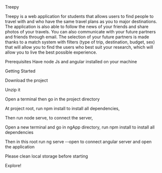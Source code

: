 Treepy


Treepy is a web application for students that allows users to find
people to travel with and who have the same travel plans as you to major destinations. The application is also able to follow the news of your friends and share photos of your travels. You can also communicate with your future partners and friends through email.
The selection of your future partners is made thanks to a match system with filters (type of trip, destination, budget, sex) that will allow you to find the users who best suit your research, which will allow you to live the best possible experience.

Prerequisites
Have  node Js and angular installed on your machine

Getting Started

Download the project

Unzip it

Open a terminal then go in the project directory

At project root, run npm install to install all dependencies,

Then run node serve, to connect the server,

Open a new terminal and go in ngApp directory, run npm install to install all dependencies

Then in this root run ng serve --open to connect angular server and open the application

Please clean local storage before starting

Explore!

